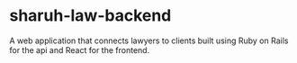 # sharuh-law-backend
A web application that connects lawyers to clients built using Ruby on Rails for the api and React for the frontend.
